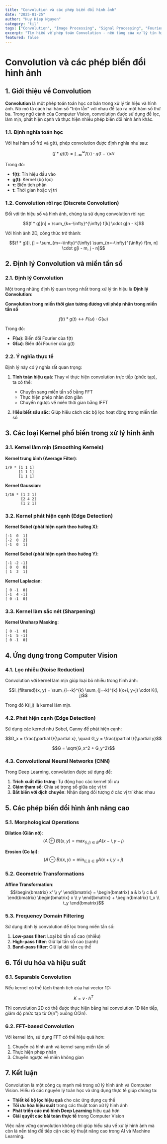 ```yaml
---
title: "Convolution và các phép biến đổi hình ảnh"
date: "2025-01-25"
author: "Huy Hiep Nguyen"
category: "til"
tags: ["Convolution", "Image Processing", "Signal Processing", "Fourier Transform", "Computer Vision", "Mathematics"]
excerpt: "Tìm hiểu về phép toán Convolution - nền tảng của xử lý tín hiệu và hình ảnh. Hiểu rõ các công thức toán học, định lý Convolution và ứng dụng trong Computer Vision."
featured: false
---
```


# Convolution và các phép biến đổi hình ảnh

## 1. Giới thiệu về Convolution

**Convolution** là một phép toán toán học cơ bản trong xử lý tín hiệu và hình ảnh. Nó mô tả cách hai hàm số "trộn lẫn" với nhau để tạo ra một hàm số thứ ba. Trong ngữ cảnh của Computer Vision, convolution được sử dụng để lọc, làm mịn, phát hiện cạnh và thực hiện nhiều phép biến đổi hình ảnh khác.

### 1.1. Định nghĩa toán học

Với hai hàm số f(t) và g(t), phép convolution được định nghĩa như sau:

$$(f * g)(t) = \int_{-\infty}^{\infty} f(\tau) \cdot g(t - \tau) d\tau$$

Trong đó:
- **f(t)**: Tín hiệu đầu vào
- **g(t)**: Kernel (bộ lọc)
- **τ**: Biến tích phân
- **t**: Thời gian hoặc vị trí

### 1.2. Convolution rời rạc (Discrete Convolution)

Đối với tín hiệu số và hình ảnh, chúng ta sử dụng convolution rời rạc:

$$(f * g)[n] = \sum_{k=-\infty}^{\infty} f[k] \cdot g[n - k]$$

Với hình ảnh 2D, công thức trở thành:

$$(f * g)[i, j] = \sum_{m=-\infty}^{\infty} \sum_{n=-\infty}^{\infty} f[m, n] \cdot g[i - m, j - n]$$

## 2. Định lý Convolution và miền tần số

### 2.1. Định lý Convolution

Một trong những định lý quan trọng nhất trong xử lý tín hiệu là **Định lý Convolution**:

**Convolution trong miền thời gian tương đương với phép nhân trong miền tần số**

$$f(t) * g(t) \leftrightarrow F(\omega) \cdot G(\omega)$$

Trong đó:
- **F(ω)**: Biến đổi Fourier của f(t)
- **G(ω)**: Biến đổi Fourier của g(t)

### 2.2. Ý nghĩa thực tế

Định lý này có ý nghĩa rất quan trọng:

1. **Tính toán hiệu quả**: Thay vì thực hiện convolution trực tiếp (phức tạp), ta có thể:
   - Chuyển sang miền tần số bằng FFT
   - Thực hiện phép nhân đơn giản
   - Chuyển ngược về miền thời gian bằng IFFT

2. **Hiểu biết sâu sắc**: Giúp hiểu cách các bộ lọc hoạt động trong miền tần số

## 3. Các loại Kernel phổ biến trong xử lý hình ảnh

### 3.1. Kernel làm mịn (Smoothing Kernels)

**Kernel trung bình (Average Filter)**:
```
1/9 * [1 1 1]
      [1 1 1]
      [1 1 1]
```

**Kernel Gaussian**:
```
1/16 * [1 2 1]
       [2 4 2]
       [1 2 1]
```

### 3.2. Kernel phát hiện cạnh (Edge Detection)

**Kernel Sobel (phát hiện cạnh theo hướng X)**:
```
[-1  0  1]
[-2  0  2]
[-1  0  1]
```

**Kernel Sobel (phát hiện cạnh theo hướng Y)**:
```
[-1 -2 -1]
[ 0  0  0]
[ 1  2  1]
```

**Kernel Laplacian**:
```
[ 0 -1  0]
[-1  4 -1]
[ 0 -1  0]
```

### 3.3. Kernel làm sắc nét (Sharpening)

**Kernel Unsharp Masking**:
```
[ 0 -1  0]
[-1  5 -1]
[ 0 -1  0]
```

## 4. Ứng dụng trong Computer Vision

### 4.1. Lọc nhiễu (Noise Reduction)

Convolution với kernel làm mịn giúp loại bỏ nhiễu trong hình ảnh:

$$I_{filtered}(x, y) = \sum_{i=-k}^{k} \sum_{j=-k}^{k} I(x+i, y+j) \cdot K(i, j)$$

Trong đó K(i,j) là kernel làm mịn.

### 4.2. Phát hiện cạnh (Edge Detection)

Sử dụng các kernel như Sobel, Canny để phát hiện cạnh:

$$G_x = \frac{\partial I}{\partial x}, \quad G_y = \frac{\partial I}{\partial y}$$

$$G = \sqrt{G_x^2 + G_y^2}$$

### 4.3. Convolutional Neural Networks (CNN)

Trong Deep Learning, convolution được sử dụng để:

1. **Trích xuất đặc trưng**: Tự động học các kernel tối ưu
2. **Giảm tham số**: Chia sẻ trọng số giữa các vị trí
3. **Bất biến với dịch chuyển**: Nhận dạng đối tượng ở các vị trí khác nhau

## 5. Các phép biến đổi hình ảnh nâng cao

### 5.1. Morphological Operations

**Dilation (Giãn nở)**:
$$(A \oplus B)(x, y) = \max_{(i,j) \in B} A(x-i, y-j)$$

**Erosion (Co lại)**:
$$(A \ominus B)(x, y) = \min_{(i,j) \in B} A(x+i, y+j)$$

### 5.2. Geometric Transformations

**Affine Transformation**:
$$\begin{bmatrix} x' \\ y' \end{bmatrix} = \begin{bmatrix} a & b \\ c & d \end{bmatrix} \begin{bmatrix} x \\ y \end{bmatrix} + \begin{bmatrix} t_x \\ t_y \end{bmatrix}$$

### 5.3. Frequency Domain Filtering

Sử dụng định lý convolution để lọc trong miền tần số:

1. **Low-pass filter**: Loại bỏ tần số cao (nhiễu)
2. **High-pass filter**: Giữ lại tần số cao (cạnh)
3. **Band-pass filter**: Giữ lại dải tần cụ thể

## 6. Tối ưu hóa và hiệu suất

### 6.1. Separable Convolution

Nếu kernel có thể tách thành tích của hai vector 1D:

$$K = v \cdot h^T$$

Thì convolution 2D có thể được thực hiện bằng hai convolution 1D liên tiếp, giảm độ phức tạp từ O(n²) xuống O(2n).

### 6.2. FFT-based Convolution

Với kernel lớn, sử dụng FFT có thể hiệu quả hơn:

1. Chuyển cả hình ảnh và kernel sang miền tần số
2. Thực hiện phép nhân
3. Chuyển ngược về miền không gian

## 7. Kết luận

Convolution là một công cụ mạnh mẽ trong xử lý hình ảnh và Computer Vision. Hiểu rõ các nguyên lý toán học và ứng dụng thực tế giúp chúng ta:

- **Thiết kế bộ lọc hiệu quả** cho các ứng dụng cụ thể
- **Tối ưu hóa hiệu suất** trong các thuật toán xử lý hình ảnh
- **Phát triển các mô hình Deep Learning** hiệu quả hơn
- **Giải quyết các bài toán thực tế** trong Computer Vision

Việc nắm vững convolution không chỉ giúp hiểu sâu về xử lý hình ảnh mà còn là nền tảng để tiếp cận các kỹ thuật nâng cao trong AI và Machine Learning. 
